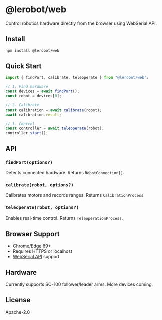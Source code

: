 # @lerobot/web

Control robotics hardware directly from the browser using WebSerial API.

## Install

```bash
npm install @lerobot/web
```

## Quick Start

```typescript
import { findPort, calibrate, teleoperate } from "@lerobot/web";

// 1. Find hardware
const devices = await findPort();
const robot = devices[0];

// 2. Calibrate
const calibration = await calibrate(robot);
await calibration.result;

// 3. Control
const controller = await teleoperate(robot);
controller.start();
```

## API

### `findPort(options?)`

Detects connected hardware. Returns `RobotConnection[]`.

### `calibrate(robot, options?)`

Calibrates motors and records ranges. Returns `CalibrationProcess`.

### `teleoperate(robot, options?)`

Enables real-time control. Returns `TeleoperationProcess`.

## Browser Support

- Chrome/Edge 89+
- Requires HTTPS or localhost
- [WebSerial API](https://caniuse.com/web-serial) support

## Hardware

Currently supports SO-100 follower/leader arms. More devices coming.

## License

Apache-2.0
